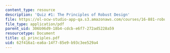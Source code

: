 ```yaml
---
content_type: resource
description: 'Quiz #1: The Principles of Robust Design'
file: https://ol-ocw-studio-app-qa.s3.amazonaws.com/courses/16-881-robust-system-design-summer-1998/62f416a1ea6a14f785e9b93c3ee529a4_q1_principles.pdf
file_type: application/pdf
parent_uid: 306b96d9-18b4-cdcb-e6f7-272ad5228a59
resourcetype: Document
title: q1_principles.pdf
uid: 62f416a1-ea6a-14f7-85e9-b93c3ee529a4
---
```

